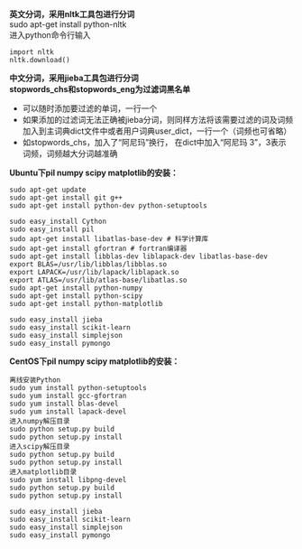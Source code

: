 **英文分词，采用nltk工具包进行分词**  
sudo apt-get install python-nltk  
进入python命令行输入  

    import nltk
    nltk.download()  
**中文分词，采用jieba工具包进行分词**  
**stopwords_chs和stopwords_eng为过滤词黑名单**    
* 可以随时添加要过滤的单词，一行一个  
* 如果添加的过滤词无法正确被jieba分词，则同样方法将该需要过滤的词及词频加入到主词典dict文件中或者用户词典user_dict，一行一个（词频也可省略）  
* 如stopwords_chs，加入了“阿尼玛”换行， 在dict中加入“阿尼玛 3”，3表示词频，词频越大分词越准确


**Ubuntu下pil numpy scipy matplotlib的安装：**  

    sudo apt-get update
    sudo apt-get install git g++
    sudo apt-get install python-dev python-setuptools
    
    sudo easy_install Cython 
    sudo easy_install pil
    sudo apt-get install libatlas-base-dev # 科学计算库
    sudo apt-get install gfortran # fortran编译器
    sudo apt-get install libblas-dev liblapack-dev libatlas-base-dev
    export BLAS=/usr/lib/libblas/libblas.so 
    export LAPACK=/usr/lib/lapack/liblapack.so 
    export ATLAS=/usr/lib/atlas-base/libatlas.so
    sudo apt-get install python-numpy
    sudo apt-get install python-scipy
    sudo apt-get install python-matplotlib
    
    sudo easy_install jieba
    sudo easy_install scikit-learn
    sudo easy_install simplejson
    sudo easy_install pymongo


**CentOS下pil numpy scipy matplotlib的安装：**  

    离线安装Python
    sudo yum install python-setuptools
    sudo yum install gcc-gfortran 
    sudo yum install blas-devel
    sudo yum install lapack-devel
    进入numpy解压目录
    sudo python setup.py build
    sudo python setup.py install
    进入scipy解压目录
    sudo python setup.py build
    sudo python setup.py install
    进入matplotlib目录
    sudo yum install libpng-devel
    sudo python setup.py build
    sudo python setup.py install
    
    sudo easy_install jieba
    sudo easy_install scikit-learn
    sudo easy_install simplejson
    sudo easy_install pymongo
